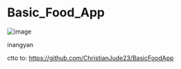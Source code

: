 # Basic_Food_App
![image](https://github.com/owenlim225/Basic_Food_App/assets/87555304/55c3cf4e-ec34-437a-9374-285d523cac94)

inangyan

ctto to: https://github.com/ChristianJude23/BasicFoodApp
